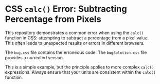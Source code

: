 # CSS `calc()` Error: Subtracting Percentage from Pixels

This repository demonstrates a common error when using the `calc()` function in CSS: attempting to subtract a percentage from a pixel value.  This often leads to unexpected results or errors in different browsers.

The `bug.css` file contains the erroneous code.  The `bugSolution.css` file provides a corrected version.

This is a simple example, but the principle applies to more complex `calc()` expressions. Always ensure that your units are consistent within the `calc()` function.